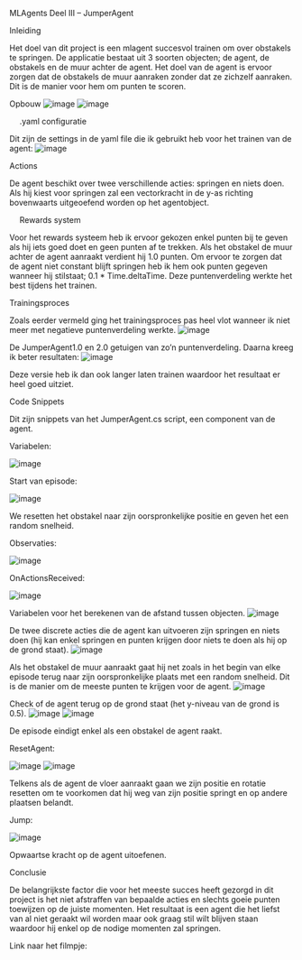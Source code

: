 MLAgents Deel III – JumperAgent

Inleiding

Het doel van dit project is een mlagent succesvol trainen om over obstakels te springen. De applicatie bestaat uit 3 soorten objecten; de agent, de obstakels en de muur achter de agent. Het doel van de agent is ervoor zorgen dat de obstakels de muur aanraken zonder dat ze zichzelf aanraken. Dit is de manier voor hem om punten te scoren.

Opbouw
![image](https://github.com/user-attachments/assets/222d351a-be8a-4927-9f7b-f4c63d22881e)
![image](https://github.com/user-attachments/assets/f0c82c79-de7e-434d-93bb-3b93bb75378f)

 
 
.yaml configuratie

Dit zijn de settings in de yaml file die ik gebruikt heb voor het trainen van de agent:
![image](https://github.com/user-attachments/assets/679cee08-55c9-4c4e-85c2-0ed4e2734357)

 
Actions

De agent beschikt over twee verschillende acties: springen en niets doen. Als hij kiest voor springen zal een vectorkracht in de y-as richting bovenwaarts uitgeoefend worden op het agentobject.

 
Rewards system

Voor het rewards systeem heb ik ervoor gekozen enkel punten bij te geven als hij iets goed doet en geen punten af te trekken. Als het obstakel de muur achter de agent aanraakt verdient hij 1.0 punten. Om ervoor te zorgen dat de agent niet constant blijft springen heb ik hem ook punten gegeven wanneer hij stilstaat; 0.1 * Time.deltaTime. Deze puntenverdeling werkte het best tijdens het trainen.

Trainingsproces

Zoals eerder vermeld ging het trainingsproces pas heel vlot wanneer ik niet meer met negatieve puntenverdeling werkte.
![image](https://github.com/user-attachments/assets/831d62a1-f4fb-4095-a23b-941c0b4910b1)

De JumperAgent1.0 en 2.0 getuigen van zo’n puntenverdeling. Daarna kreeg ik beter resultaten:
![image](https://github.com/user-attachments/assets/a30083ee-0932-435c-a0be-22da625af770)

Deze versie heb ik dan ook langer laten trainen waardoor het resultaat er heel goed uitziet.

Code Snippets

Dit zijn snippets van het JumperAgent.cs script, een component van de agent.

Variabelen:

![image](https://github.com/user-attachments/assets/7f470553-dc95-49e2-a861-76cbb5f9f232)


Start van episode:

![image](https://github.com/user-attachments/assets/89400f0a-6b24-46b5-a0ef-6d3eb922bea5)

We resetten het obstakel naar zijn oorspronkelijke positie en geven het een random snelheid.

Observaties:

![image](https://github.com/user-attachments/assets/bfd6d1ac-1d40-479f-bab0-55232a019dea)


OnActionsReceived:

![image](https://github.com/user-attachments/assets/336f2470-e04a-4b6c-9601-20086588b67e)

Variabelen voor het berekenen van de afstand tussen objecten.
![image](https://github.com/user-attachments/assets/5e2f4932-10bb-4fd7-8444-7af719512d33)

De twee discrete acties die de agent kan uitvoeren zijn springen en niets doen (hij kan enkel springen en punten krijgen door niets te doen als hij op de grond staat).
![image](https://github.com/user-attachments/assets/92784853-9b0b-46e0-8d0c-e66d19109727)

Als het obstakel de muur aanraakt gaat hij net zoals in het begin van elke episode terug naar zijn oorspronkelijke plaats met een random snelheid. Dit is de manier om de meeste punten te krijgen voor de agent.
![image](https://github.com/user-attachments/assets/88ccd830-8893-47f3-a447-a790e0e21f23)

Check of de agent terug op de grond staat (het y-niveau van de grond is 0.5).
![image](https://github.com/user-attachments/assets/90f8b8d7-7d96-490a-a9c4-9088ba10090d)
![image](https://github.com/user-attachments/assets/c6a85ab3-ebcf-4f8c-895f-1ed004692725)

 
De episode eindigt enkel als een obstakel de agent raakt.

ResetAgent:

![image](https://github.com/user-attachments/assets/53e8a780-2645-424f-afec-a6b464432822)
![image](https://github.com/user-attachments/assets/4f564269-d8ec-4f4f-b499-e02f09e58043)

Telkens als de agent de vloer aanraakt gaan we zijn positie en rotatie resetten om te voorkomen dat hij weg van zijn positie springt en op andere plaatsen belandt.

Jump:

![image](https://github.com/user-attachments/assets/6929c457-ad43-4097-a1a1-d8923c79f0fa)

Opwaartse kracht op de agent uitoefenen. 

Conclusie

De belangrijkste factor die voor het meeste succes heeft gezorgd in dit project is het niet afstraffen van bepaalde acties en slechts goeie punten toewijzen op de juiste momenten. Het resultaat is een agent die het liefst van al niet geraakt wil worden maar ook graag stil wilt blijven staan waardoor hij enkel op de nodige momenten zal springen.

Link naar het filmpje:
